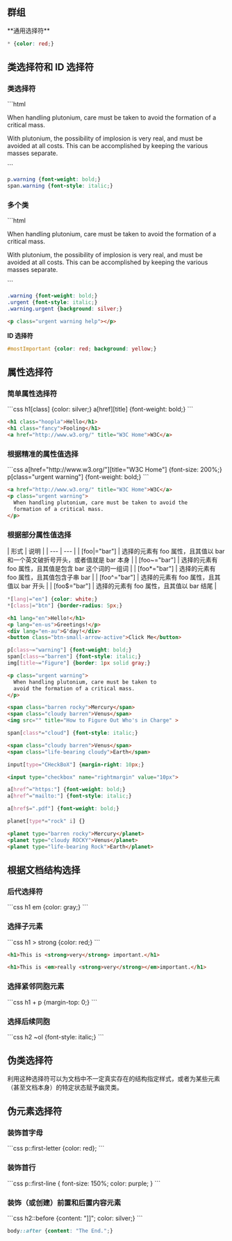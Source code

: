 <h2 id="dKn2n">群组</h2>
**通用选择符**

```css
* {color: red;}
```











<h2 id="UjrDU">类选择符和 ID 选择符</h2>
<h3 id="T0UUF">类选择符</h3>
```html
<p class="warning">When handling plutonium, care must be taken to avoid 
  the formation of a critical mass.</p>
<p>With plutonium, <span class="warning">the possibility of implosion is
  very real, and must be avoided at all costs</span>. This can be accomplished 
  by keeping the various masses separate.</p>
```

```css
p.warning {font-weight: bold;}
span.warning {font-style: italic;}
```



<h3 id="Yhjas">多个类</h3>
```html
<p class="urgent warning">When handling plutonium, care must be taken to 
  avoid the formation of a critical mass.</p>
<p>With plutonium, <span class="warning">the possibility of implosion is
  very real, and must be avoided at all costs</span>. This can be accomplished 
  by keeping the various masses separate.</p>
```

```css
.warning {font-weight: bold;}
.urgent {font-style: italic;}
.warning.urgent {background: silver;}
```

```html
<p class="urgent warning help"></p>
```



**ID 选择符**

```css
#mostImportant {color: red; background: yellow;}
```











<h2 id="e4btv">属性选择符</h2>
<h3 id="FQQY8">简单属性选择符</h3>
```css
h1[class] {color: silver;}
a[href][title] {font-weight: bold;}
```

```html
<h1 class="hoopla">Hello</h1>
<h1 class="fancy">Fooling</h1>
<a href="http://www.w3.org/" title="W3C Home">W3C</a>
```

<h3 id="vJFph">根据精准的属性值选择</h3>
```css
a[href="http://www.w3.org/"][title="W3C Home"] {font-size: 200%;}
p[class="urgent warning"] {font-weight: bold;}
```

```html
<a href="http://www.w3.org/" title="W3C Home">W3C</a>
<p class="urgent warning">
  When handling plutonium, care must be taken to avoid the 
  formation of a critical mass.
</p>
```

<h3 id="oPb9L">根据部分属性值选择</h3>
| 形式 | 说明 |
| --- | --- |
| [foo|="bar"] | 选择的元素有 foo 属性，且其值以 bar 和一个英文破折号开头，或者值就是 bar 本身 |
| [foo~="bar"] | 选择的元素有 foo 属性，且其值是包含 bar 这个词的一组词 |
| [foo*="bar"] | 选择的元素有 foo 属性，且其值包含子串 bar |
| [foo^="bar"] | 选择的元素有 foo 属性，且其值以 bar 开头 |
| [foo$="bar"] | 选择的元素有 foo 属性，且其值以 bar 结尾 |




```css
*[lang|="en"] {color: white;}
*[class|="btn"] {border-radius: 5px;}
```

```html
<h1 lang="en">Hello!</h1>
<p lang="en-us">Greetings!</p>
<div lang="en-au">G'day!</div>
<button class="btn-small-arrow-active">Click Me</button>
```



```css
p[class~="warning"] {font-weight: bold;}
span[class~="barren"] {font-style: italic;}
img[title~="Figure"] {border: 1px solid gray;}
```

```html
<p class="urgent warning">
  When handling plutonium, care must be taken to 
  avoid the formation of a critical mass.
</p>

<span class="barren rocky">Mercury</span>
<span class="cloudy barren">Venus</span>
<img src="" title="How to Figure Out Who's in Charge" >
```



```css
span[class*="cloud"] {font-style: italic;}
```

```html
<span class="cloudy barren">Venus</span>
<span class="life-bearing cloudy">Earth</span>
```



```css
input[type="CHeckBoX"] {margin-right: 10px;}
```

```html
<input type="checkbox" name="rightmargin" value="10px">
```



```css
a[href^="https:"] {font-weight: bold;}
a[href^="mailto:"] {font-style: italic;}
```



```css
a[href$=".pdf"] {font-weight: bold;}
```



```css
planet[type*="rock" i] {}
```

```html
<planet type="barren rocky">Mercury</planet>
<planet type="cloudy ROCKY">Venus</planet>
<planet type="life-bearing Rock">Earth</planet>
```

















<h2 id="E3PbL">根据文档结构选择</h2>
<h3 id="r8ubn">后代选择符</h3>
```css
h1 em {color: gray;}
```



<h3 id="vNHTF">选择子元素</h3>
```css
h1 > strong {color: red;}
```

```html
<h1>This is <strong>very</strong> important.</h1>
```

```html
<h1>This is <em>really <strong>very</strong></em>important.</h1>
```

<h3 id="LFljh">选择紧邻同胞元素</h3>
```css
h1 + p {margin-top: 0;}
```



<h3 id="S716o">选择后续同胞</h3>
```css
h2 ~ol {font-style: italic;}
```

























<h2 id="y03Kd">伪类选择符</h2>
利用这种选择符可以为文档中不一定真实存在的结构指定样式，或者为某些元素（甚至文档本身）的特定状态赋予幽灵类。





























<h2 id="ysAsw">伪元素选择符</h2>
<h3 id="EtZYu">装饰首字母</h3>
```css
p::first-letter {color: red};
```

<h3 id="LzP1v">装饰首行</h3>
```css
p::first-line {
  font-size: 150%;
  color: purple;
}
```

<h3 id="r1RDJ">装饰（或创建）前置和后置内容元素</h3>
```css
h2::before {content: "]]"; color: silver;}
```



```css
body::after {content: "The End.";}
```

